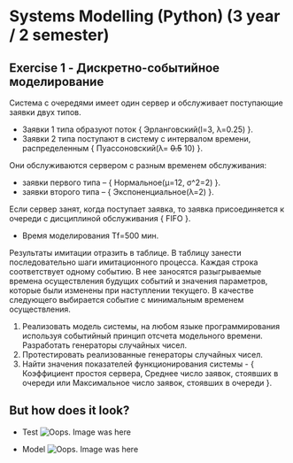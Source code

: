# Systems Modelling (Python) (3 year / 2 semester)

## Exercise 1 - Дискретно-событийное моделирование

Система с очередями имеет один сервер и обслуживает поступающие заявки двух типов.
* Заявки 1 типа образуют поток { Эрланговский(l=3, λ=0.25) }.
* Заявки 2 типа поступают в систему с интервалом времени, распределенным { Пуассоновский(λ= ~~0.5~~ 10) }.

Они обслуживаются сервером с разным временем обслуживания:
* заявки первого типа – { Нормальное(μ=12, σ^2=2) }.
* заявки второго типа – { Экспоненциальное(λ=2) }.

Если сервер занят, когда поступает заявка, то заявка присоединяется к очереди с дисциплиной обслуживания { FIFO }.
* Время моделирования Tf=500 мин.

Результаты имитации отразить в таблице. В таблицу занести последовательно шаги имитационного процесса. Каждая строка соответствует одному событию. В нее заносятся разыгрываемые времена осуществления будущих событий и значения параметров, которые были изменены при наступлении текущего. В качестве следующего выбирается событие с минимальным временем осуществления.

1. Реализовать модель системы, на любом языке программирования используя событийный принцип отсчета модельного времени. Разработать генераторы случайных чисел.
1. Протестировать реализованные генераторы случайных чисел.
1. Найти значения показателей функционирования системы - { Коэффициент простоя сервера, Среднее число заявок, стоявших в очереди или Максимальное число заявок, стоявших в очереди }.
  
## But how does it look?
* Test
![Oops. Image was here](https://gitlab.com/dv1x3r/tti-computer-science/raw/master/III.%20Third%20Year/python-systems-modelling/screenshot.test.png)  
  
* Model
![Oops. Image was here](https://gitlab.com/dv1x3r/tti-computer-science/raw/master/III.%20Third%20Year/python-systems-modelling/screenshot.model.png)

